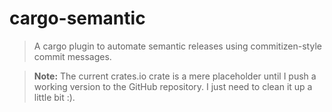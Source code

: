 # cargo-semantic

> A cargo plugin to automate semantic releases using commitizen-style commit messages.

> **Note:** The current crates.io crate is a mere placeholder until I push a working version to the GitHub repository. I just need to clean it up a little bit :).
